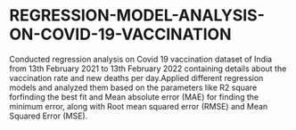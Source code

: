 # REGRESSION-MODEL-ANALYSIS-ON-COVID-19-VACCINATION
  Conducted regression analysis on Covid 19 vaccination dataset of India from 13th February 2021 to 13th
  February 2022 containing details about the vaccination rate and new deaths per day.Applied different regression models 
  and analyzed them based on the parameters like   R2 square forfinding the best fit and Mean absolute error (MAE) for finding the minimum error, 
  along with Root mean squared error (RMSE) and Mean Squared Error (MSE).
